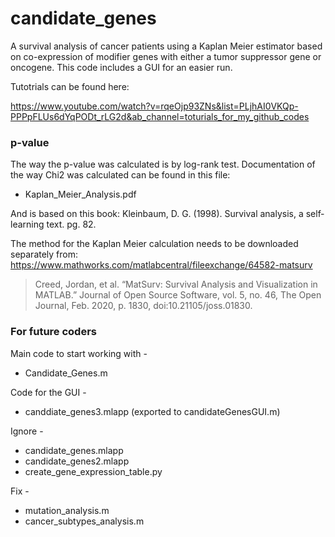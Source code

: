 # candidate_genes
A survival analysis of cancer patients using a Kaplan Meier estimator based on co-expression of modifier genes with either a tumor suppressor gene or oncogene. 
This code includes a GUI for an easier run.

Tutotrials can be found here: 

https://www.youtube.com/watch?v=rqeOjp93ZNs&list=PLjhAI0VKQp-PPPpFLUs6dYqPODt_rLG2d&ab_channel=toturials_for_my_github_codes

### p-value
The way the p-value was calculated is by log-rank test.
Documentation of the way Chi2 was calculated can be found in this file:
- Kaplan_Meier_Analysis.pdf

And is based on this book:
Kleinbaum, D. G. (1998). Survival analysis, a self‐learning text. pg. 82. 

The method for the Kaplan Meier calculation needs to be downloaded separately from:
https://www.mathworks.com/matlabcentral/fileexchange/64582-matsurv

> Creed, Jordan, et al. “MatSurv: Survival Analysis and Visualization in MATLAB.” Journal of Open Source Software, vol. 5, no. 46, The Open Journal, Feb. 2020, p. 1830, doi:10.21105/joss.01830.

### For future coders 
Main code to start working with - 
- Candidate_Genes.m

Code for the GUI -
- canddiate_genes3.mlapp (exported to candidateGenesGUI.m)

Ignore -
- candidate_genes.mlapp
- candidate_genes2.mlapp
- create_gene_expression_table.py

Fix - 
- mutation_analysis.m
- cancer_subtypes_analysis.m
